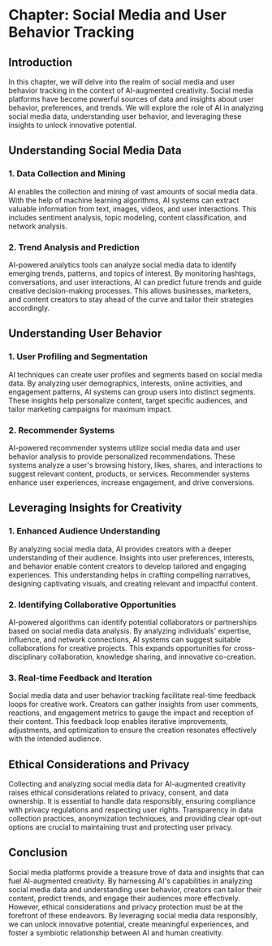 Chapter: Social Media and User Behavior Tracking
================================================

Introduction
------------

In this chapter, we will delve into the realm of social media and user behavior tracking in the context of AI-augmented creativity. Social media platforms have become powerful sources of data and insights about user behavior, preferences, and trends. We will explore the role of AI in analyzing social media data, understanding user behavior, and leveraging these insights to unlock innovative potential.

Understanding Social Media Data
-------------------------------

### 1. Data Collection and Mining

AI enables the collection and mining of vast amounts of social media data. With the help of machine learning algorithms, AI systems can extract valuable information from text, images, videos, and user interactions. This includes sentiment analysis, topic modeling, content classification, and network analysis.

### 2. Trend Analysis and Prediction

AI-powered analytics tools can analyze social media data to identify emerging trends, patterns, and topics of interest. By monitoring hashtags, conversations, and user interactions, AI can predict future trends and guide creative decision-making processes. This allows businesses, marketers, and content creators to stay ahead of the curve and tailor their strategies accordingly.

Understanding User Behavior
---------------------------

### 1. User Profiling and Segmentation

AI techniques can create user profiles and segments based on social media data. By analyzing user demographics, interests, online activities, and engagement patterns, AI systems can group users into distinct segments. These insights help personalize content, target specific audiences, and tailor marketing campaigns for maximum impact.

### 2. Recommender Systems

AI-powered recommender systems utilize social media data and user behavior analysis to provide personalized recommendations. These systems analyze a user's browsing history, likes, shares, and interactions to suggest relevant content, products, or services. Recommender systems enhance user experiences, increase engagement, and drive conversions.

Leveraging Insights for Creativity
----------------------------------

### 1. Enhanced Audience Understanding

By analyzing social media data, AI provides creators with a deeper understanding of their audience. Insights into user preferences, interests, and behavior enable content creators to develop tailored and engaging experiences. This understanding helps in crafting compelling narratives, designing captivating visuals, and creating relevant and impactful content.

### 2. Identifying Collaborative Opportunities

AI-powered algorithms can identify potential collaborators or partnerships based on social media data analysis. By analyzing individuals' expertise, influence, and network connections, AI systems can suggest suitable collaborations for creative projects. This expands opportunities for cross-disciplinary collaboration, knowledge sharing, and innovative co-creation.

### 3. Real-time Feedback and Iteration

Social media data and user behavior tracking facilitate real-time feedback loops for creative work. Creators can gather insights from user comments, reactions, and engagement metrics to gauge the impact and reception of their content. This feedback loop enables iterative improvements, adjustments, and optimization to ensure the creation resonates effectively with the intended audience.

Ethical Considerations and Privacy
----------------------------------

Collecting and analyzing social media data for AI-augmented creativity raises ethical considerations related to privacy, consent, and data ownership. It is essential to handle data responsibly, ensuring compliance with privacy regulations and respecting user rights. Transparency in data collection practices, anonymization techniques, and providing clear opt-out options are crucial to maintaining trust and protecting user privacy.

Conclusion
----------

Social media platforms provide a treasure trove of data and insights that can fuel AI-augmented creativity. By harnessing AI's capabilities in analyzing social media data and understanding user behavior, creators can tailor their content, predict trends, and engage their audiences more effectively. However, ethical considerations and privacy protection must be at the forefront of these endeavors. By leveraging social media data responsibly, we can unlock innovative potential, create meaningful experiences, and foster a symbiotic relationship between AI and human creativity.
